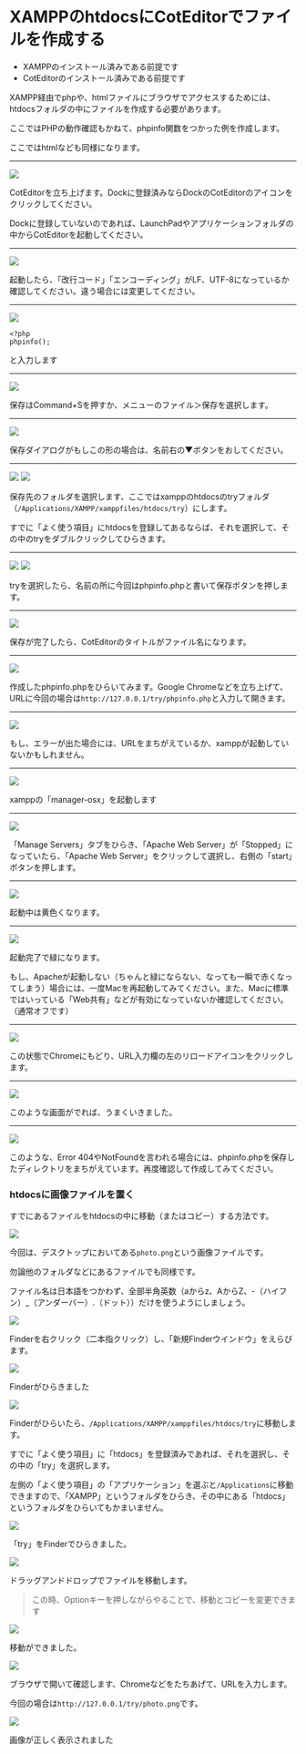 # XAMPPのhtdocsにCotEditorでファイルを作成する

- XAMPPのインストール済みである前提です
- CotEditorのインストール済みである前提です

XAMPP経由でphpや、htmlファイルにブラウザでアクセスするためには、htdocsフォルダの中にファイルを作成する必要があります。

ここではPHPの動作確認もかねて、phpinfo関数をつかった例を作成します。

ここではhtmlなども同様になります。

***

![](2014-08-09_22.01.08.jpg)

CotEditorを立ち上げます。Dockに登録済みならDockのCotEditorのアイコンをクリックしてください。

Dockに登録していないのであれば、LaunchPadやアプリケーションフォルダの中からCotEditorを起動してください。

***

![](2014-08-09_22.01.12.jpg)

起動したら、「改行コード」「エンコーディング」がLF、UTF-8になっているか確認してください。違う場合には変更してください。

***

![](2014-08-09_22.01.20.jpg)

```
<?php
phpinfo();
```

と入力します

***

![](2014-08-09_22.01.24.jpg)

保存はCommand+Sを押すか、メニューのファイル＞保存を選択します。

***

![](2014-08-09_22.01.38.jpg)

保存ダイアログがもしこの形の場合は、名前右の▼ボタンをおしてください。

***

![](2014-08-09_22.01.33.jpg)
![](2014-08-09_22.02.37.jpg)

保存先のフォルダを選択します、ここではxamppのhtdocsのtryフォルダ（`/Applications/XAMPP/xamppfiles/htdocs/try`）にします。

すでに「よく使う項目」にhtdocsを登録してあるならば、それを選択して、その中のtryをダブルクリックしてひらきます。

***

![](2014-08-09_22.02.43.jpg)
![](2014-08-09_22.02.51.jpg)

tryを選択したら、名前の所に今回はphpinfo.phpと書いて保存ボタンを押します。

***

![](2014-08-09_22.02.54.jpg)

保存が完了したら、CotEditorのタイトルがファイル名になります。

***

![](2014-08-09_22.03.06.jpg)

作成したphpinfo.phpをひらいてみます。Google Chromeなどを立ち上げて、URLに今回の場合は`http://127.0.0.1/try/phpinfo.php`と入力して開きます。

***

![](2014-08-09_22.03.13.jpg)

もし、エラーが出た場合には、URLをまちがえているか、xamppが起動していないかもしれません。

***

![](2014-08-09_22.03.50.jpg)

xamppの「manager-osx」を起動します

***

![](2014-08-09_22.03.53.jpg)

「Manage Servers」タブをひらき、「Apache Web Server」が「Stopped」になっていたら、「Apache Web Server」をクリックして選択し、右側の「start」ボタンを押します。

***

![](2014-08-09_22.03.56.jpg)

起動中は黄色くなります。

***

![](2014-08-09_22.04.04.jpg)

起動完了で緑になります。

もし、Apacheが起動しない（ちゃんと緑にならない、なっても一瞬で赤くなってしまう）場合には、一度Macを再起動してみてください。また、Macに標準ではいっている「Web共有」などが有効になっていないか確認してください。（通常オフです）

***

![](2014-08-09_22.04.08.jpg)

この状態でChromeにもどり、URL入力欄の左のリロードアイコンをクリックします。

***

![](2014-08-09_22.04.10.jpg)

このような画面がでれば、うまくいきました。

***

![](2014-08-09_22.17.20.jpg)

このような、Error 404やNotFoundを言われる場合には、phpinfo.phpを保存したディレクトリをまちがえています。再度確認して作成してみてください。

### htdocsに画像ファイルを置く

すでにあるファイルをhtdocsの中に移動（またはコピー）する方法です。

![](2014-08-09_22.33.03.jpg)

今回は、デスクトップにおいてある`photo.png`という画像ファイルです。

勿論他のフォルダなどにあるファイルでも同様です。

ファイル名は日本語をつかわず、全部半角英数（aからz、AからZ、-（ハイフン）_（アンダーバー）.（ドット））だけを使うようにしましょう。

![](2014-08-09_22.33.09.jpg)

Finderを右クリック（二本指クリック）し、「新規Finderウインドウ」をえらびます。

![](2014-08-09_22.33.14.jpg)

Finderがひらきました

![](2014-08-09_22.33.17.jpg)

Finderがひらいたら、`/Applications/XAMPP/xamppfiles/htdocs/try`に移動します。

すでに「よく使う項目」に「htdocs」を登録済みであれば、それを選択し、その中の「try」を選択します。

左側の「よく使う項目」の「アプリケーション」を選ぶと`/Applications`に移動できますので、「XAMPP」というフォルダをひらき、その中にある「htdocs」というフォルダをひらいてもかまいません。

![](2014-08-09_22.33.19.jpg)

「try」をFinderでひらきました。

![](2014-08-09_22.33.23.jpg)

ドラッグアンドドロップでファイルを移動します。

> この時、Optionキーを押しながらやることで、移動とコピーを変更できます

![](2014-08-09_22.33.26.jpg)

移動ができました。

![](2014-08-09_22.36.47.jpg)

ブラウザで開いて確認します、Chromeなどをたちあげて、URLを入力します。

今回の場合は`http://127.0.0.1/try/photo.png`です。

![](2014-08-09_22.36.50.jpg)

画像が正しく表示されました
